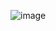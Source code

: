 ![image](https://github.com/novillo-cs/apcsa_material/assets/123229891/e0fdaf54-696a-48ee-a86c-da8c8953fa4e)
